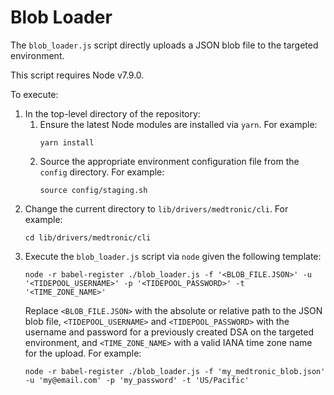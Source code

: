 # Blob Loader

The `blob_loader.js` script directly uploads a JSON blob file to the targeted environment.

This script requires Node v7.9.0.

To execute:

1. In the top-level directory of the repository:
    1. Ensure the latest Node modules are installed via `yarn`. For example:
        ```
        yarn install
        ```
    1. Source the appropriate environment configuration file from the `config` directory. For example:
        ```
        source config/staging.sh
        ```
1. Change the current directory to `lib/drivers/medtronic/cli`. For example:
    ```
    cd lib/drivers/medtronic/cli
    ```
1. Execute the `blob_loader.js` script via `node` given the following template:
    ```
    node -r babel-register ./blob_loader.js -f '<BLOB_FILE.JSON>' -u '<TIDEPOOL_USERNAME>' -p '<TIDEPOOL_PASSWORD>' -t '<TIME_ZONE_NAME>'
    ```
    Replace `<BLOB_FILE.JSON>` with the absolute or relative path to the JSON blob file, `<TIDEPOOL_USERNAME>` and `<TIDEPOOL_PASSWORD>` with the username and password for a previously created DSA on the targeted environment, and `<TIME_ZONE_NAME>` with a valid IANA time zone name for the upload. For example:
    ```
    node -r babel-register ./blob_loader.js -f 'my_medtronic_blob.json' -u 'my@email.com' -p 'my_password' -t 'US/Pacific'
    ```
